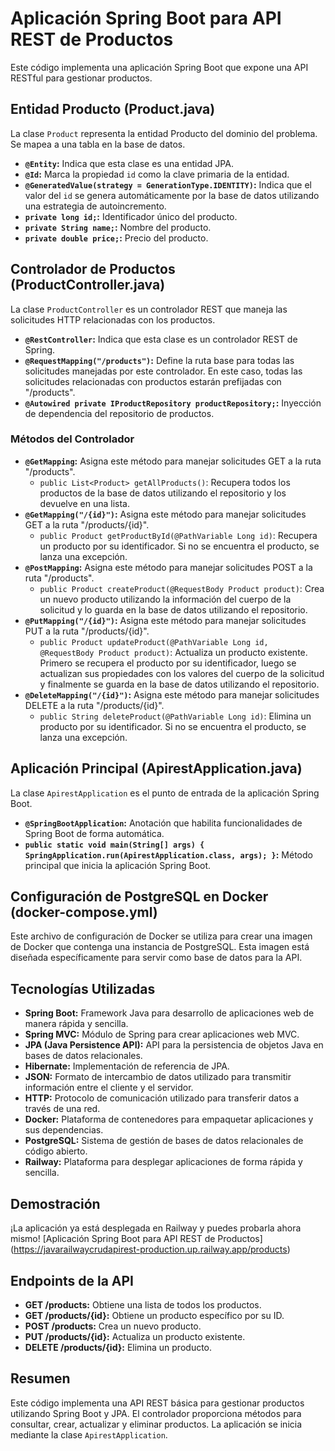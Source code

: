 # Aplicación Spring Boot para API REST de Productos

Este código implementa una aplicación Spring Boot que expone una API RESTful para gestionar productos.

## Entidad Producto (Product.java)

La clase `Product` representa la entidad Producto del dominio del problema. Se mapea a una tabla en la base de datos.

* **`@Entity`:** Indica que esta clase es una entidad JPA.
* **`@Id`:** Marca la propiedad `id` como la clave primaria de la entidad.
* **`@GeneratedValue(strategy = GenerationType.IDENTITY)`:** Indica que el valor del `id` se genera automáticamente por la base de datos utilizando una estrategia de autoincremento.
* **`private long id;`:** Identificador único del producto.
* **`private String name;`:** Nombre del producto.
* **`private double price;`:** Precio del producto.

## Controlador de Productos (ProductController.java)

La clase `ProductController` es un controlador REST que maneja las solicitudes HTTP relacionadas con los productos.

* **`@RestController`:** Indica que esta clase es un controlador REST de Spring.
* **`@RequestMapping("/products")`:** Define la ruta base para todas las solicitudes manejadas por este controlador. En este caso, todas las solicitudes relacionadas con productos estarán prefijadas con "/products".
* **`@Autowired private IProductRepository productRepository;`:** Inyección de dependencia del repositorio de productos.

### Métodos del Controlador

* **`@GetMapping`:** Asigna este método para manejar solicitudes GET a la ruta "/products".
    * `public List<Product> getAllProducts()`: Recupera todos los productos de la base de datos utilizando el repositorio y los devuelve en una lista.
* **`@GetMapping("/{id}")`:** Asigna este método para manejar solicitudes GET a la ruta "/products/{id}".
    * `public Product getProductById(@PathVariable Long id)`: Recupera un producto por su identificador. Si no se encuentra el producto, se lanza una excepción.
* **`@PostMapping`:** Asigna este método para manejar solicitudes POST a la ruta "/products".
    * `public Product createProduct(@RequestBody Product product)`: Crea un nuevo producto utilizando la información del cuerpo de la solicitud y lo guarda en la base de datos utilizando el repositorio.
* **`@PutMapping("/{id}")`:** Asigna este método para manejar solicitudes PUT a la ruta "/products/{id}".
    * `public Product updateProduct(@PathVariable Long id, @RequestBody Product product)`: Actualiza un producto existente. Primero se recupera el producto por su identificador, luego se actualizan sus propiedades con los valores del cuerpo de la solicitud y finalmente se guarda en la base de datos utilizando el repositorio.
* **`@DeleteMapping("/{id}")`:** Asigna este método para manejar solicitudes DELETE a la ruta "/products/{id}".
    * `public String deleteProduct(@PathVariable Long id)`: Elimina un producto por su identificador. Si no se encuentra el producto, se lanza una excepción.

## Aplicación Principal (ApirestApplication.java)

La clase `ApirestApplication` es el punto de entrada de la aplicación Spring Boot.

* **`@SpringBootApplication`:** Anotación que habilita funcionalidades de Spring Boot de forma automática.
* **`public static void main(String[] args) { SpringApplication.run(ApirestApplication.class, args); }`:** Método principal que inicia la aplicación Spring Boot.

## Configuración de PostgreSQL en Docker (docker-compose.yml)
Este archivo de configuración de Docker se utiliza para crear una imagen de Docker que contenga una instancia de PostgreSQL. Esta imagen está diseñada específicamente para servir como base de datos para la API.

## Tecnologías Utilizadas
* **Spring Boot:** Framework Java para desarrollo de aplicaciones web de manera rápida y sencilla.
* **Spring MVC:** Módulo de Spring para crear aplicaciones web MVC.
* **JPA (Java Persistence API):** API para la persistencia de objetos Java en bases de datos relacionales.
* **Hibernate:** Implementación de referencia de JPA.
* **JSON:** Formato de intercambio de datos utilizado para transmitir información entre el cliente y el servidor.
* **HTTP:** Protocolo de comunicación utilizado para transferir datos a través de una red.
* **Docker:** Plataforma de contenedores para empaquetar aplicaciones y sus dependencias.
* **PostgreSQL:** Sistema de gestión de bases de datos relacionales de código abierto.
* **Railway:** Plataforma para desplegar aplicaciones de forma rápida y sencilla.

## Demostración
¡La aplicación ya está desplegada en Railway y puedes probarla ahora mismo!
[Aplicación Spring Boot para API REST de Productos] (https://javarailwaycrudapirest-production.up.railway.app/products)

## Endpoints de la API
* **GET /products:** Obtiene una lista de todos los productos.
* **GET /products/{id}:** Obtiene un producto específico por su ID.
* **POST /products:** Crea un nuevo producto.   
* **PUT /products/{id}:** Actualiza un producto existente.   
* **DELETE /products/{id}:** Elimina un producto.

## Resumen

Este código implementa una API REST básica para gestionar productos utilizando Spring Boot y JPA. El controlador proporciona métodos para consultar, crear, actualizar y eliminar productos. La aplicación se inicia mediante la clase `ApirestApplication`.



